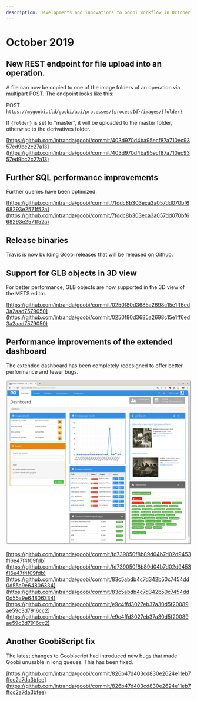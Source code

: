 ```yaml
---
description: Developments and innovations to Goobi workflow in October 2019
---
```


# October 2019

## New REST endpoint for file upload into an operation.

A file can now be copied to one of the image folders of an operation via multipart POST. The endpoint looks like this:

POST `https://mygoobi.tld/goobi/api/processes/{processId}/images/{folder}`

If `{folder}` is set to "master", it will be uploaded to the master folder, otherwise to the derivatives folder.

[https://github.com/intranda/goobi/commit/403d970d4ba95ecf87a710ec9357ed9bc2c27a13](https://github.com/intranda/goobi/commit/403d970d4ba95ecf87a710ec9357ed9bc2c27a13)

## Further SQL performance improvements

Further queries have been optimized.

[https://github.com/intranda/goobi/commit/7fddc8b303eca3a057dd070bf668293e2571f52a](https://github.com/intranda/goobi/commit/7fddc8b303eca3a057dd070bf668293e2571f52a)

## Release binaries

Travis is now building Goobi releases that will be released [on Github](https://github.com/intranda/goobi/releases).

## Support for GLB objects in 3D view

For better performance, GLB objects are now supported in the 3D view of the METS editor.

[https://github.com/intranda/goobi/commit/0250f80d3685a2698c15e1ff6ed3a2aad7579050](https://github.com/intranda/goobi/commit/0250f80d3685a2698c15e1ff6ed3a2aad7579050)

## Performance improvements of the extended dashboard

The extended dashboard has been completely redesigned to offer better performance and fewer bugs.

![](../.gitbook/assets/1910_dashboard.png)

[https://github.com/intranda/goobi/commit/fd739050f8b89d04b7d02d9453f16e47f4f09fdb](https://github.com/intranda/goobi/commit/fd739050f8b89d04b7d02d9453f16e47f4f09fdb) [https://github.com/intranda/goobi/commit/83c5abdb4c7d342b50c7454dd0d55a9e64806334](https://github.com/intranda/goobi/commit/83c5abdb4c7d342b50c7454dd0d55a9e64806334) [https://github.com/intranda/goobi/commit/e9c4ffd3027eb37a30d5f20089ae59c3d7916cc2](https://github.com/intranda/goobi/commit/e9c4ffd3027eb37a30d5f20089ae59c3d7916cc2)

## Another GoobiScript fix

The latest changes to Goobiscript had introduced new bugs that made Goobi unusable in long queues. This has been fixed.

[https://github.com/intranda/goobi/commit/826b47d403cd830e2624e11eb7ffcc2a7da3bfee](https://github.com/intranda/goobi/commit/826b47d403cd830e2624e11eb7ffcc2a7da3bfee)

